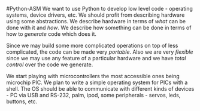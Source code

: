 #Python-ASM
We want to use Python to develop low level code - operating systems, device drivers, etc. We should profit from describing hardware using some abstractions. We describe hardware in terms of _what_ can be done with it and _how_. We describe how something can be done in terms of how to _generate_ code which does it.

Since we may build some more complicated operations on top of less complicated, the code can be made very _portable_. Also we are very _flexible_ since we may use any feature of a particular hardware and we have _total control_ over the code we generate.

We start playing with microcontrollers the most accessible ones being microchip PIC. We plan to write a simple operating system for PICs with a shell. The OS should be able to communicate with different kinds of devices - PC via USB and RS-232, palm, ipod, some peripherals - servos, leds, buttons, etc.
